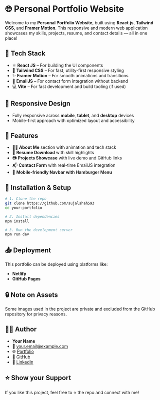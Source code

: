 # 🌐 Personal Portfolio Website

Welcome to my **Personal Portfolio Website**, built using **React.js**, **Tailwind CSS**, and **Framer Motion**. This responsive and modern web application showcases my skills, projects, resume, and contact details — all in one place!

## 🚀 Tech Stack

- ⚛️ **React JS** – For building the UI components  
- 🎨 **Tailwind CSS** – For fast, utility-first responsive styling  
- ✨ **Framer Motion** – For smooth animations and transitions  
- 📧 **EmailJS** – For contact form integration without backend  
- 💻 **Vite** – For fast development and build tooling (if used)  

## 📱 Responsive Design

- Fully responsive across **mobile**, **tablet**, and **desktop** devices  
- Mobile-first approach with optimized layout and accessibility  

## 📂 Features

- 🧑‍💻 **About Me** section with animation and tech stack  
- 🧾 **Resume Download** with skill highlights  
- 📷 **Projects Showcase** with live demo and GitHub links  
- 📬 **Contact Form** with real-time EmailJS integration  
- 📱 **Mobile-friendly Navbar with Hamburger Menu**  



## 🔧 Installation & Setup

```bash
# 1. Clone the repo
git clone https://github.com/sujalshah593
cd your-portfolio

# 2. Install dependencies
npm install

# 3. Run the development server
npm run dev
```

## 📤 Deployment

This portfolio can be deployed using platforms like:

- **Netlify**
- **GitHub Pages**


## 🔒 Note on Assets

Some images used in the project are private and excluded from the GitHub repository for privacy reasons.

## 🙋‍♂️ Author

- **Your Name**  
- 📧 your.email@example.com  
- 🌐 [Portfolio](https://guileless-duckanoo-7c3d52.netlify.app/)  
- 🐙 [GitHub](https://github.com/sujalshah593)  
- 💼 [LinkedIn]([https://linkedin.com/in/yourusername](https://www.linkedin.com/in/sujal-shah-399334306/))  

## ⭐️ Show your Support

If you like this project, feel free to ⭐️ the repo and connect with me!
